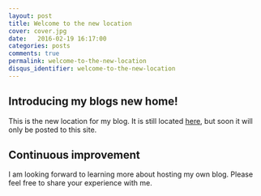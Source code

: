 ```yaml
---
layout: post
title: Welcome to the new location
cover: cover.jpg
date:   2016-02-19 16:17:00
categories: posts
comments: true
permalink: welcome-to-the-new-location
disqus_identifier: welcome-to-the-new-location
---
```


## Introducing my blogs new home!

This is the new location for my blog. It is still located [here](http://blogger.kishabradley.com), but soon it will only be posted to this site.

## Continuous improvement

I am looking forward to learning more about hosting my own blog. Please feel free to share your experience with me.


